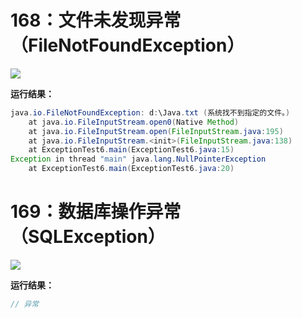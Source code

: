 # 168：文件未发现异常（FileNotFoundException）

<img src="http://image.renkaigis.com/keepcoding/2017112401.png">

**运行结果：**

```java
java.io.FileNotFoundException: d:\Java.txt (系统找不到指定的文件。)
	at java.io.FileInputStream.open0(Native Method)
	at java.io.FileInputStream.open(FileInputStream.java:195)
	at java.io.FileInputStream.<init>(FileInputStream.java:138)
	at ExceptionTest6.main(ExceptionTest6.java:15)
Exception in thread "main" java.lang.NullPointerException
	at ExceptionTest6.main(ExceptionTest6.java:20)
```

# 169：数据库操作异常（SQLException）

<img src="http://image.renkaigis.com/keepcoding/2017112402.png">

**运行结果：**

```java
// 异常
```


